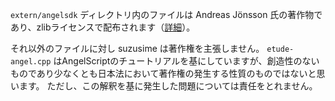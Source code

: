 `extern/angelsdk` ディレクトリ内のファイルは Andreas Jönsson 氏の著作物であり、zlibライセンスで配布されます（[詳細](https://www.angelcode.com/angelscript/sdk/docs/manual/doc_license.html)）。

それ以外のファイルに対し suzusime は著作権を主張しません。
`etude-angel.cpp` はAngelScriptのチュートリアルを基にしていますが、創造性のないものであり少なくとも日本法において著作権の発生する性質のものではないと思います。
ただし、この解釈を基に発生した問題については責任をとれません。

